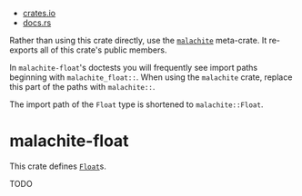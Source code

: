 - [crates.io](https://crates.io/crates/malachite-float)
- [docs.rs](https://docs.rs/malachite-base/latest/malachite_float/)

Rather than using this crate directly, use the
[`malachite`](https://crates.io/crates/malachite) meta-crate. It re-exports all of this crate's
public members.

In `malachite-float`'s doctests you will frequently see import paths beginning with
`malachite_float::`. When using the `malachite` crate, replace this part of the paths with
`malachite::`.

The import path of the `Float` type is shortened to `malachite::Float`.

# malachite-float
This crate defines
[`Float`](https://docs.rs/malachite-float/latest/malachite_float/struct.Float.html)s.

TODO
